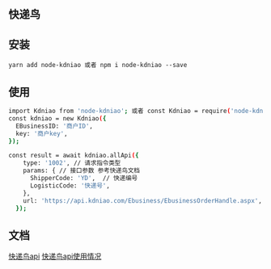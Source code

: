 ## 快递鸟

## 安装
`yarn add node-kdniao 或者 npm i node-kdniao --save`
## 使用

```bash
import Kdniao from 'node-kdniao'; 或者 const Kdniao = require('node-kdniao')
const kdniao = new Kdniao({
  EBusinessID: '商户ID',
  key: '商户key',
});

const result = await kdniao.allApi({
    type: '1002', // 请求指令类型
    params: { // 接口参数 参考快递鸟文档
      ShipperCode: 'YD',  // 快递编号
      LogisticCode: '快递号',
    },
    url: 'https://api.kdniao.com/Ebusiness/EbusinessOrderHandle.aspx', // 请求接口
  });
```

## 文档
[快递鸟api](http://www.kdniao.com/api-track)
[快递鸟api使用情况](http://www.kdniao.com/membership)